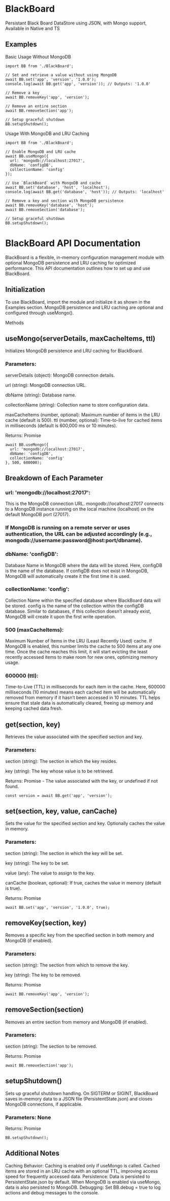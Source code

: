 # BlackBoard
Persistant Black Board DataStore using JSON, with Mongo support, Available in Native and TS


## Examples
Basic Usage Without MongoDB
```
import BB from './BlackBoard';

// Set and retrieve a value without using MongoDB
await BB.set('app', 'version', '1.0.0');
console.log(await BB.get('app', 'version')); // Outputs: '1.0.0'

// Remove a key
await BB.removeKey('app', 'version');

// Remove an entire section
await BB.removeSection('app');

// Setup graceful shutdown
BB.setupShutdown();
```

Usage With MongoDB and LRU Caching

```
import BB from './BlackBoard';

// Enable MongoDB and LRU cache
await BB.useMongo({
  url: 'mongodb://localhost:27017',
  dbName: 'configDB',
  collectionName: 'config'
});

// Use `BlackBoard` with MongoDB and cache
await BB.set('database', 'host', 'localhost');
console.log(await BB.get('database', 'host')); // Outputs: 'localhost'

// Remove a key and section with MongoDB persistence
await BB.removeKey('database', 'host');
await BB.removeSection('database');

// Setup graceful shutdown
BB.setupShutdown();
```

# BlackBoard API Documentation

BlackBoard is a flexible, in-memory configuration management module with optional MongoDB persistence and LRU caching for optimized performance. This API documentation outlines how to set up and use BlackBoard.

## Initialization 

To use BlackBoard, import the module and initialize it as shown in the Examples section. MongoDB persistence and LRU caching are optional and configured through useMongo().

Methods
## useMongo(serverDetails, maxCacheItems, ttl)
Initializes MongoDB persistence and LRU caching for BlackBoard.

### Parameters:

serverDetails (object): MongoDB connection details.

url (string): MongoDB connection URL.

dbName (string): Database name.

collectionName (string): Collection name to store configuration data.

maxCacheItems (number, optional): Maximum number of items in the LRU cache (default is 500).
ttl (number, optional): Time-to-live for cached items in milliseconds (default is 600,000 ms or 10 minutes).

Returns: Promise<void>

```
await BB.useMongo({
  url: 'mongodb://localhost:27017',
  dbName: 'configDB',
  collectionName: 'config'
}, 500, 600000);
```
## Breakdown of Each Parameter
### url: 'mongodb://localhost:27017':

This is the MongoDB connection URL.
mongodb://localhost:27017 connects to a MongoDB instance running on the local machine (localhost) on the default MongoDB port (27017).

### If MongoDB is running on a remote server or uses authentication, the URL can be adjusted accordingly (e.g., mongodb://username:password@host:port/dbname).

### dbName: 'configDB':

Database Name in MongoDB where the data will be stored.
Here, configDB is the name of the database.
If configDB does not exist in MongoDB, MongoDB will automatically create it the first time it is used.


### collectionName: 'config':

Collection Name within the specified database where BlackBoard data will be stored.
config is the name of the collection within the configDB database.
Similar to databases, if this collection doesn’t already exist, MongoDB will create it upon the first write operation.

### 500 (maxCacheItems):

Maximum Number of Items in the LRU (Least Recently Used) cache.
If MongoDB is enabled, this number limits the cache to 500 items at any one time.
Once the cache reaches this limit, it will start evicting the least recently accessed items to make room for new ones, optimizing memory usage.

### 600000 (ttl):

Time-to-Live (TTL) in milliseconds for each item in the cache.
Here, 600000 milliseconds (10 minutes) means each cached item will be automatically removed from memory if it hasn’t been accessed in 10 minutes.
TTL helps ensure that stale data is automatically cleared, freeing up memory and keeping cached data fresh.


## get(section, key)
Retrieves the value associated with the specified section and key.

### Parameters:

section (string): The section in which the key resides.

key (string): The key whose value is to be retrieved.

Returns: Promise<any> - The value associated with the key, or undefined if not found.

```
const version = await BB.get('app', 'version');
```

## set(section, key, value, canCache)

Sets the value for the specified section and key. Optionally caches the value in memory.

### Parameters:

section (string): The section in which the key will be set.

key (string): The key to be set.

value (any): The value to assign to the key.

canCache (boolean, optional): If true, caches the value in memory (default is true).

Returns: Promise<void>

```
await BB.set('app', 'version', '1.0.0', true);
```
## removeKey(section, key)
Removes a specific key from the specified section in both memory and MongoDB (if enabled).

### Parameters:

section (string): The section from which to remove the key.

key (string): The key to be removed.

Returns: Promise<void>

```
await BB.removeKey('app', 'version');
```
## removeSection(section)
Removes an entire section from memory and MongoDB (if enabled).

### Parameters:

section (string): The section to be removed.

Returns: Promise<void>

```
await BB.removeSection('app');
```
## setupShutdown()
Sets up graceful shutdown handling. On SIGTERM or SIGINT, BlackBoard saves in-memory data to a JSON file (PersistentState.json) and closes MongoDB connections, if applicable.

### Parameters: None

Returns: Promise<void>

```
BB.setupShutdown();
```
## Additional Notes
Caching Behavior: Caching is enabled only if useMongo is called. Cached items are stored in an LRU cache with an optional TTL, improving access speed for frequently accessed data.
Persistence: Data is persisted to PersistentState.json by default. When MongoDB is enabled via useMongo, data is also persisted to MongoDB.
Debugging: Set BB.debug = true to log actions and debug messages to the console.






